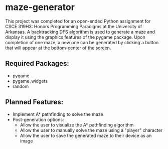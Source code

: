 # maze-generator

This project was completed for an open-ended Python assignment for CSCE 319H3: Honors Programming Paradigms at the University of Arkansas. A backtracking DFS algorithm is used to generate a maze and display it using the graphics features of the pygame package. Upon completion of one maze, a new one can be generated by clicking a button that will appear at the bottom-center of the screen.

## Required Packages:
- pygame
- pygame_widgets
- random

## Planned Features:
- Implement A* pathfinding to solve the maze
- Post-generation options:
  - Allow the user to visualize the A* pathfinding algorithm
  - Allow the user to manually solve the maze using a "player" character
  - Allow the user to save the generated maze to their device as an image
